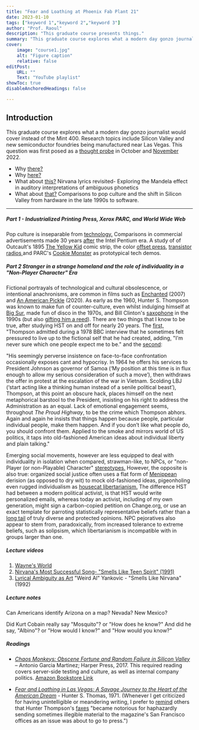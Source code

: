 ```yaml
---
title: "Fear and Loathing at Phoenix Fab Plant 21"
date: 2023-01-10
tags: ["keyword 1","keyword 2","keyword 3"]
author: "Prof. Raoul"
description: "This graduate course presents things." 
summary: "This graduate course explores what a modern day gonzo journalist would cover instead of the Mint 400." 
cover:
    image: "course1.jpg"
    alt: "Figure caption"
    relative: false
editPost:
    URL: ""
    Text: "YouTube playlist"
showToc: true
disableAnchoredHeadings: false

---
```


## Introduction

This graduate course explores what a modern day gonzo journalist would cover instead of the Mint 400. Research topics include Silicon Valley and new semiconductor foundries being manufactured near Las Vegas. This question was first posed as a [thought probe](https://github.com/hatonthecat/Hurl/blob/main/static/Thought%20Probe.pdf) in October and [November](https://github.com/EI2030/Low-power-E-Paper-OS/blob/master/Remaking%20the%20Nokia%206110%20and%20Psion%20Series%203%20on%2022nm%20PDF%20pages%201-19.pdf) 2022.

+ Why [there?](https://upload.wikimedia.org/wikipedia/commons/9/94/231105-1_TSMC_Fab_21_construction.jpg)
+ Why [here?](https://www.tomshardware.com/tech-industry/semiconductors/us-chip-fab-construction-is-among-the-slowest-in-the-world-a-complex-web-of-regulations-is-to-blame-according-to-study)
+ What about [this?](https://www.songfacts.com/lyrics/weird-al-yankovic/smells-like-nirvana) Nirvana lyrics revisited- Exploring the Mandela effect in auditory interpretations of ambiguous phonetics
+ What about [that?](https://github.com/hatonthecat/Hurl/blob/main/content/courses/course1/Malone.pdf) Comparisons to pop culture and the shift in Silicon Valley from hardware in the late 1990s to software.

---

##### Part 1 - Industrialized Printing Press, Xerox PARC, and World Wide Web 

Pop culture is inseparable from [technology.](https://www.rfcafe.com/miscellany/cool-videos/intel-our-rock-stars.htm) Comparisons in commercial advertisements made 30 years [after](https://www.youtube.com/watch?v=ibFwc4bHtFc) the Intel Pentium era. A study of of Outcault's 1895 [The Yellow Kid](https://www.tcj.com/outcault-goddard-the-comics-and-the-yellow-kid/) comic strip, the color [offset press](https://en.wikipedia.org/wiki/Offset_printing),  [transistor radios ](https://www.nutsvolts.com/magazine/article/the_transistor_radio) and PARC's [Cookie Monster](https://newsteve.substack.com/p/most-ideas-come-from-previous-ideas) as prototypical tech demos.

##### Part 2 Stranger in a strange homeland and the role of individuality in a "Non-Player Character" Era

Fictional portrayals of technological and cultural obsolescence, or intentional anachronisms, are common in films such as [Enchanted](https://en.wikipedia.org/wiki/Enchanted_(film)) (2007) and [An American Pickle](https://en.wikipedia.org/wiki/An_American_Pickle) (2020). As early as the 1960, Hunter S. Thompson was known to make fun of counter-culture, even whilst indulging himself at [Big Sur](https://www.beatdom.com/hunter-s-thompson-gonzo-frontiersman/), made fun of disco in the 1970s, and Bill Clinton's [saxophone](https://www.theatlantic.com/magazine/archive/2001/02/was-clinton-cool/302110/) in the 1990s (but also [gifting him a reed](https://birdinflight.com/en/inspiration/project/20220203-chloe-sells-hot-damn.html)). There are two things that I know to be true, after studying HST on and off for nearly 20 years. The [first,](https://en.wikipedia.org/wiki/Hunter_S._Thompson#Persona) "Thompson admitted during a 1978 BBC interview that he sometimes felt pressured to live up to the fictional self that he had created, adding, "I'm never sure which one people expect me to be." and the [second](https://www.lrb.co.uk/the-paper/v20/n20/hari-kunzru/the-first-person-steroid-enhanced): 

"His seemingly perverse insistence on face-to-face confrontation occasionally exposes cant and hypocrisy. In 1964 he offers his services to President Johnson as governor of Samoa (‘My position at this time is in flux enough to allow my serious consideration of such a move’), then withdraws the offer in protest at the escalation of the war in Vietnam. Scolding LBJ (‘start acting like a thinking human instead of a senile political beast’), Thompson, at this point an obscure hack, places himself on the next metaphorical barstool to the President, insisting on his right to address the Administration as an equal. Lack of emotional engagement seems, throughout _The Proud Highway_, to be the crime which Thompson abhors. Again and again he insists that things happen because people, particular individual people, make them happen. And if you don’t like what people do, you should confront them. Applied to the smoke and mirrors world of US politics, it taps into old-fashioned American ideas about individual liberty and plain talking."

Emerging social movements, however are less equipped to deal with individuality in isolation when compared, strawman-like, to NPCs, or "non-Player (or non-Playable) Character" [stereotypes.](https://kotaku.com/how-the-npc-meme-tries-to-dehumanize-sjws-1829552261) However, the opposite is also true: organized social justice often uses a flat form of [Menippean](https://en.wikipedia.org/wiki/Menippean_satire) derision (as opposed to dry wit) to mock old-fashioned ideas, pigeonholing even rugged individualism as [housecat libertarianism.](https://www.youtube.com/watch?v=8fEEbKJoNbU) The difference HST had between a modern political activist, is that HST would write personalized emails, whereas today an activist, including of my own generation, might sign a carbon-copied petition on Change.org, or use an exact template for parroting statistically representative beliefs rather than a [long tail](https://en.wikipedia.org/wiki/Long_tail) of truly diverse and protected opinions. NPC pejoratives also appear to stem from, paradoxically, from increased tolerance to extreme beliefs, such as solipsism, which libertarianism is incompatible with in groups larger than one.   


##### Lecture videos

1. [Wayne's World](https://github.com/hatonthecat/Hurl/blob/main/static/picture.gif)
2. [Nirvana's Most Successful Song- "Smells Like Teen Spirit" (1991)](https://www.youtube.com/watch?v=NLNjKYMJrpc) 
3. [Lyrical Ambiguity as Art](https://www.youtube.com/watch?v=FklUAoZ6KxY0) "Weird Al" Yankovic - "Smells Like Nirvana" (1992)


##### Lecture notes

Can Americans identify Arizona on a map? Nevada? New Mexico?

Did Kurt Cobain really say "Mosquito"? or "How does he know?" And did he say, "Albino"? or "How would I know?" and "How would you know?"

##### Readings

+ [_Chaos Monkeys: Obscene Fortune and Random Failure in Silicon Valley_](https://github.com/hatonthecat/Hurl/blob/main/static/picture.jpg) – Antonio Garcia Martinez; Harper Press, 2017. This required reading covers server-side testing and culture, as well as internal company politics. [Amazon Bookstore Link](https://www.amazon.com/gp/customer-reviews/R11ZXC3WMQ2J0T/ref=cm_cr_arp_d_rvw_ttl?ie=UTF8&ASIN=0062669796)

+ [_Fear and Loathing in Las Vegas: A Savage Journey to the Heart of the American Dream_](https://en.wikipedia.org/wiki/Fear_and_Loathing_in_Las_Vegas) - Hunter S. Thomas, 1971. (Whenever I get criticized for having unintelligible or meandering writing, I prefer to [remind](https://en.wikipedia.org/wiki/Hunter_S._Thompson#Writing_style) others that Hunter Thompson's [faxes](https://www.youtube.com/watch?v=KMXNwijhUq4) "became notorious for haphazardly sending sometimes illegible material to the magazine's San Francisco offices as an issue was about to go to press.")
